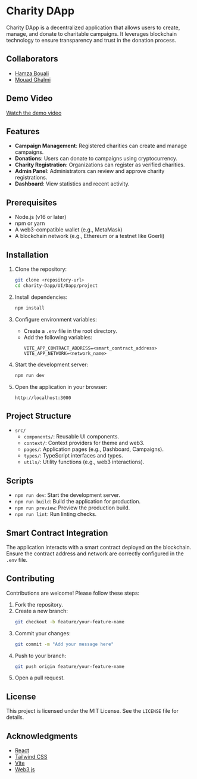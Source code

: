 # Charity DApp

Charity DApp is a decentralized application that allows users to create, manage, and donate to charitable campaigns. It leverages blockchain technology to ensure transparency and trust in the donation process.

## Collaborators
   - [Hamza Bouali](https://github.com/Hamza-Bouali)
   - [Mouad Ghalmi](viole089)

## Demo Video

[Watch the demo video](assets/demo-video.mp4)


## Features

- **Campaign Management**: Registered charities can create and manage campaigns.
- **Donations**: Users can donate to campaigns using cryptocurrency.
- **Charity Registration**: Organizations can register as verified charities.
- **Admin Panel**: Administrators can review and approve charity registrations.
- **Dashboard**: View statistics and recent activity.

## Prerequisites

- Node.js (v16 or later)
- npm or yarn
- A web3-compatible wallet (e.g., MetaMask)
- A blockchain network (e.g., Ethereum or a testnet like Goerli)

## Installation

1. Clone the repository:
   ```bash
   git clone <repository-url>
   cd charity-Dapp/UI/Dapp/project
   ```

2. Install dependencies:
   ```bash
   npm install
   ```

3. Configure environment variables:
   - Create a `.env` file in the root directory.
   - Add the following variables:
     ```env
     VITE_APP_CONTRACT_ADDRESS=<smart_contract_address>
     VITE_APP_NETWORK=<network_name>
     ```

4. Start the development server:
   ```bash
   npm run dev
   ```

5. Open the application in your browser:
   ```
   http://localhost:3000
   ```

## Project Structure

- `src/`
  - `components/`: Reusable UI components.
  - `context/`: Context providers for theme and web3.
  - `pages/`: Application pages (e.g., Dashboard, Campaigns).
  - `types/`: TypeScript interfaces and types.
  - `utils/`: Utility functions (e.g., web3 interactions).

## Scripts

- `npm run dev`: Start the development server.
- `npm run build`: Build the application for production.
- `npm run preview`: Preview the production build.
- `npm run lint`: Run linting checks.

## Smart Contract Integration

The application interacts with a smart contract deployed on the blockchain. Ensure the contract address and network are correctly configured in the `.env` file.

## Contributing

Contributions are welcome! Please follow these steps:

1. Fork the repository.
2. Create a new branch:
   ```bash
   git checkout -b feature/your-feature-name
   ```
3. Commit your changes:
   ```bash
   git commit -m "Add your message here"
   ```
4. Push to your branch:
   ```bash
   git push origin feature/your-feature-name
   ```
5. Open a pull request.

## License

This project is licensed under the MIT License. See the `LICENSE` file for details.

## Acknowledgments

- [React](https://reactjs.org/)
- [Tailwind CSS](https://tailwindcss.com/)
- [Vite](https://vitejs.dev/)
- [Web3.js](https://web3js.readthedocs.io/)
